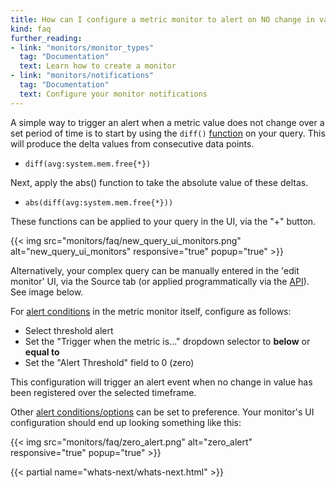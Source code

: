 ```yaml
---
title: How can I configure a metric monitor to alert on NO change in value?
kind: faq
further_reading:
- link: "monitors/monitor_types"
  tag: "Documentation"
  text: Learn how to create a monitor
- link: "monitors/notifications"
  tag: "Documentation"
  text: Configure your monitor notifications
---
```


A simple way to trigger an alert when a metric value does not change over a set period of time is to start by using the `diff()` [function](/graphing/miscellaneous/functions) on your query. This will produce the delta values from consecutive data points.

* `diff(avg:system.mem.free{*})`

Next, apply the abs() function to take the absolute value of these deltas.

* `abs(diff(avg:system.mem.free{*}))`

These functions can be applied to your query in the UI, via the "+" button.

{{< img src="monitors/faq/new_query_ui_monitors.png" alt="new_query_ui_monitors" responsive="true" popup="true" >}}

Alternatively, your complex query can be manually entered in the 'edit monitor' UI, via the Source tab (or applied programmatically via the [API](/api)). See image below.

For [alert conditions](/monitors/monitor_types/#define-the-conditions) in the metric monitor itself, configure as follows:

* Select threshold alert
* Set the "Trigger when the metric is..." dropdown selector to **below** or **equal to**
* Set the "Alert Threshold" field to 0 (zero)

This configuration will trigger an alert event when no change in value has been registered over the selected timeframe.

Other [alert conditions/options](/monitors/monitor_types/#define-the-conditions) can be set to preference. Your monitor's UI configuration should end up looking something like this:

{{< img src="monitors/faq/zero_alert.png" alt="zero_alert" responsive="true" popup="true" >}}

{{< partial name="whats-next/whats-next.html" >}}
